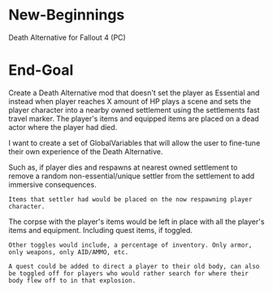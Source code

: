 # New-Beginnings
Death Alternative for Fallout 4 (PC)

# End-Goal
Create a Death Alternative mod that doesn't set the player as Essential and instead when player reaches X amount of HP plays a scene and sets the player character into a nearby owned settlement using the settlements fast travel marker. The player's items and equipped items are placed on a dead actor where the player had died.

I want to create a set of GlobalVariables that will allow the user to fine-tune their own experience of the Death Alternative.

Such as, if player dies and respawns at nearest owned settlement to remove a random non-essential/unique settler from the settlement to add immersive consequences.

	Items that settler had would be placed on the now respawning player character.

The corpse with the player's items would be left in place with all the player's items and equipment. Including quest items, if toggled.

	Other toggles would include, a percentage of inventory. Only armor, only weapons, only AID/AMMO, etc.

	A quest could be added to direct a player to their old body, can also be toggled off for players who would rather search for where their body flew off to in that explosion.
	
